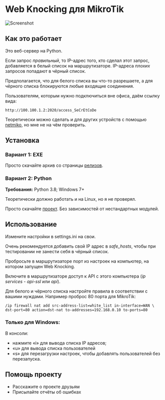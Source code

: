 # Web Knocking для MikroTik
![Screenshot](https://user-images.githubusercontent.com/43970835/79136043-63845b00-7dc1-11ea-9e30-6d4e011c2bc3.png)

## Как это работает
Это веб-сервер на Python.

Если запрос *правильный*, то IP-адрес того, кто сделал этот запрос, добавляется в белый список на маршрутизаторе. IP-адреса *плохих* запросов попадают в чёрный список.

Предполагается, что для белого списка вы что-то разрешаете, а для чёрного списка блокируются любые входящие соединения.

Пользователям, которым нужно подключиться вне офиса, даём ссылку вида:

	http://100.100.1.2:2020/access_SeCrEtCoDe

Теоретически можно сделать и для других устройств с помощью [netmiko](https://github.com/ktbyers/netmiko), но мне не на чём проверить.

## Установка
### Вариант 1: EXE
Просто скачайте архив со страницы [релизов](https://github.com/vikilpet/Web-Knocking/releases).

### Вариант 2: Python
**Требования:** Python 3.8; Windows 7+

Теоретически должно работать и на Linux, но я не проверял.

Просто скачайте [проект](https://github.com/vikilpet/Web-Knocking/releases). Без зависимостей от нестандартных модулей.

## Использование
Измените настройки в settings.ini на свои.

Очень рекомендуется добавить свой IP адрес в *safe_hosts*, чтобы при тестировании не занести себя в чёрный список.

Пробросьте в маршрутизаторе порт из настроек на компьютер, на котором запущен Web Knocking.

Включите в маршрутизаторе доступ к API с этого компьютера (*ip services - api-ssl* или *api*).

Для белого и чёрного списка настройте правила в соответствии с вашими нуждами. Например проброс 80 порта для MikroTik:

	/ip firewall nat add src-address-list=white_list in-interface=WAN \
	dst-port=80 action=dst-nat to-addresses=192.168.0.10 to-ports=80

### Только для Windows:
В консоли:
- нажмите «i» для вывода списка IP адресов;
- «u» для вывода списка пользователей
- «s» для перезагрузки настроек, чтобы добавлять пользователей без перезапуска.

## Помощь проекту
- Расскажите о проекте друзьям
- Присылайте отчёты об ошибках
